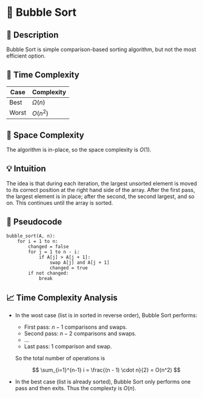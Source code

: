 # 🧠 Bubble Sort

## 📝 Description

Bubble Sort is simple comparison-based sorting algorithm, but not the most efficient option.

## 💾 Time Complexity

| Case  | Complexity  |
| ----- | ----------- |
| Best  | $\Omega(n)$ |
| Worst | $O(n^2)$    |

## 💾 Space Complexity

The algorithm is in-place, so the space complexity is $O(1)$.

## 💡 Intuition

The idea is that during each iteration, the largest unsorted element is moved to its correct position at the right hand side of the array. After the first pass, the largest element is in place; after the second, the second largest, and so on. This continues until the array is sorted.

## 🧾 Pseudocode

```text
bubble_sort(A, n):
    for i = 1 to n:
        changed = false
        for j = 1 to n - i:
            if A[j] > A[j + 1]:
                swap A[j] and A[j + 1]
                changed = true
        if not changed:
            break
```

## 📈 Time Complexity Analysis

- In the wost case (list is in sorted in reverse order), Bubble Sort performs:

  - First pass: $n - 1$ comparisons and swaps.
  - Second pass: $n - 2$ comparisons and swaps.
  - ...
  - Last pass: $1$ comparison and swap.

  So the total number of operations is

  $$
  \sum_{i=1}^{n-1} i = \frac{(n - 1) \cdot n}{2} = O(n^2)
  $$

- In the best case (list is already sorted), Bubble Sort only performs one pass and then exits.
  Thus the complexty is $O(n)$.
